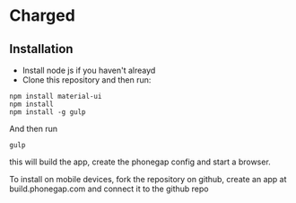 # Charged




## Installation

* Install node js if you haven't alreayd
* Clone this repository and then run:

```
npm install material-ui
npm install
npm install -g gulp
```    
And then run

    gulp

this will build the app, create the phonegap config and start a browser.

To install on mobile devices, fork the repository on github, create an app at build.phonegap.com and connect it to the github repo
